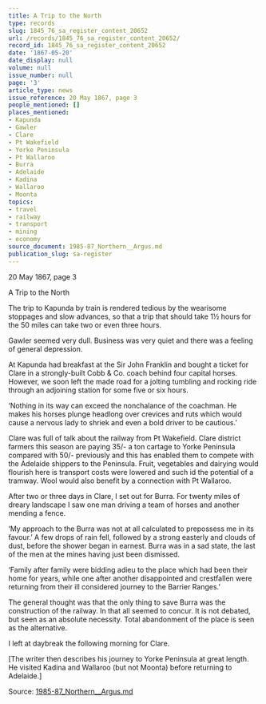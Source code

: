 ```yaml
---
title: A Trip to the North
type: records
slug: 1845_76_sa_register_content_20652
url: /records/1845_76_sa_register_content_20652/
record_id: 1845_76_sa_register_content_20652
date: '1867-05-20'
date_display: null
volume: null
issue_number: null
page: '3'
article_type: news
issue_reference: 20 May 1867, page 3
people_mentioned: []
places_mentioned:
- Kapunda
- Gawler
- Clare
- Pt Wakefield
- Yorke Peninsula
- Pt Wallaroo
- Burra
- Adelaide
- Kadina
- Wallaroo
- Moonta
topics:
- travel
- railway
- transport
- mining
- economy
source_document: 1985-87_Northern__Argus.md
publication_slug: sa-register
---
```


20 May 1867, page 3

A Trip to the North

The trip to Kapunda by train is rendered tedious by the wearisome stoppages and slow advances, so that a trip that should take 1½ hours for the 50 miles can take two or even three hours.

Gawler seemed very dull.  Business was very quiet and there was a feeling of general depression.

At Kapunda had breakfast at the Sir John Franklin and bought a ticket for Clare in a strongly-built Cobb & Co. coach behind four capital horses.  However, we soon left the made road for a jolting tumbling and rocking ride through an adjoining station for some five or six hours.

‘Nothing in its way can exceed the nonchalance of the coachman.  He makes his horses plunge headlong over crevices and ruts which would cause a nervous lady to shriek and even a bold driver to be cautious.’

Clare was full of talk about the railway from Pt Wakefield.  Clare district farmers this season are paying 35/- a ton cartage to Yorke Peninsula compared with 50/- previously and this has enabled them to compete with the Adelaide shippers to the Peninsula.  Fruit, vegetables and dairying would flourish here is transport costs were lowered and such id the potential of a tramway.  Wool would also benefit by a connection with Pt Wallaroo.

After two or three days in Clare, I set out for Burra.  For twenty miles of dreary landscape I saw one man driving a team of horses and another mending a fence.

‘My approach to the Burra was not at all calculated to prepossess me in its favour.’  A few drops of rain fell, followed by a strong easterly and clouds of dust, before the shower began in earnest.  Burra was in a sad state, the last of the men at the mines having just been dismissed.

‘Family after family were bidding adieu to the place which had been their home for years, while one after another disappointed and crestfallen were returning from their ill considered journey to the Barrier Ranges.’

The general thought was that the only thing to save Burra was the construction of the railway.  In that all seemed to concur.  It is not debated, but seen as an absolute necessity.  Total abandonment of the place is seen as the alternative.

I left at daybreak the following morning for Clare.

[The writer then describes his journey to Yorke Peninsula at great length.  He visited Kadina and Wallaroo (but not Moonta) before returning to Adelaide.]

Source: [1985-87_Northern__Argus.md](/downloads/markdown/1985-87_Northern__Argus.md)
